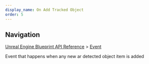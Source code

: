 ```yaml
---
display_name: On Add Tracked Object
order: 5
---
```

## Navigation

[Unreal Engine Blueprint API Reference](https://dev.epicgames.com/documentation/en-us/unreal-engine/BlueprintAPI) > [Event](https://dev.epicgames.com/documentation/en-us/unreal-engine/BlueprintAPI/Event)

Event that happens when any new ar detected object item is added

